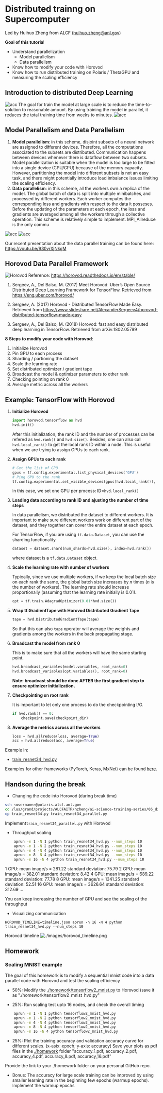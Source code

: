 # Distributed trainng on Supercomputer
Led by Huihuo Zheng from ALCF (<huihuo.zheng@anl.gov>)

**Goal of this tutorial**
* Understand parallelization 
	- Model parallelism
	- Data parallelism
* Know how to modify your code with Horovod
* Know how to run distributed training on Polaris / ThetaGPU and measuring the scaling efficiency

## Introduction to distributed Deep Learning
![acc](./images/need.png)
The goal for train the model at large scale is to reduce the time-to-solution to reasonable amount. By using training the model in parallel, it reduces the total training time from weeks to minutes.
![acc](./images/resnet50.png)


## Model Parallelism and Data Parallelism

1. **Model parallelism**: in this scheme, disjoint subsets of a neural network are assigned to different devices. Therefore, all the computations associated to the subsets are distributed. Communication happens between devices whenever there is dataflow between two subsets. Model parallelization is suitable when the model is too large to be fitted into a single device (CPU/GPU) because of the memory capacity. However, partitioning the model into different subsets is not an easy task, and there might potentially introduce load imbalance issues limiting the scaling efficiency.  
2. **Data parallelism**: in this scheme, all the workers own a replica of the model. The global batch of data is split into multiple minibatches, and processed by different workers. Each worker computes the corresponding loss and gradients with respect to the data it posseses. Before the updating of the parameters at each epoch, the loss and gradients are averaged among all the workers through a collective operation. This scheme is relatively simple to implement. MPI_Allreduce is the only commu

![acc](./images/distributed.png)
![acc](./images/pipeline.png)

Our recent presentation about the data parallel training can be found here: https://youtu.be/930yrXjNkgM

## Horovod Data Parallel Framework
![Horovod](./images/Horovod.png)
Reference: https://horovod.readthedocs.io/en/stable/
1. Sergeev, A., Del Balso, M. (2017) Meet Horovod: Uber’s Open Source Distributed Deep Learning Framework for TensorFlow. Retrieved from https://eng.uber.com/horovod/
2. Sergeev, A. (2017) Horovod - Distributed TensorFlow Made Easy. Retrieved from https://www.slideshare.net/AlexanderSergeev4/horovod-distributed-tensorflow-made-easy

3. Sergeev, A., Del Balso, M. (2018) Horovod: fast and easy distributed deep learning in TensorFlow. Retrieved from arXiv:1802.05799

**8 Steps to modify your code with Horovod**:
  1. Initialize Horovod
  2. Pin GPU to each process
  3. Sharding / partioning the dataset
  4. Scale the learning rate
  5. Set distributed optimizer / gradient tape
  6. Broadcast the model & optimizer parameters to other rank
  7. Checking pointing on rank 0
  8. Average metric across all the workers

## Example: TensorFlow with Horovod
1) **Initialize Horovod**
	```python
	import horovod.tensorflow as hvd 
	hvd.init()
	```
	After this initialization, the rank ID and the number of processes can be refered as ```hvd.rank()``` and ```hvd.size()```. Besides, one can also call ```hvd.local_rank()``` to get the local rank ID within a node. This is useful when we are trying to assign GPUs to each rank. 

2) **Assign GPUs to each rank**
	```python
	# Get the list of GPU
	gpus = tf.config.experimental.list_physical_devices('GPU')
	# Ping GPU to the rank
	tf.config.experimental.set_visible_devices(gpus[hvd.local_rank()], 'GPU')
	```
	In this case, we set one GPU per process: ID=```hvd.local_rank()```

3) **Loading data according to rank ID and ajusting the number of time steps**

	In data parallelism, we distributed the dataset to different workers. It is important to make sure different workers work on different part of the dataset, and they together can cover the entire dataset at each epoch. 

	For TensorFlow, if you are using ```tf.data.Dataset```, you can use the sharding functionality 
	```python
	dataset = dataset.shard(num_shards=hvd.size(), index=hvd.rank())
	```
	where dataset is a ```tf.data.Dataset``` object. 

4) **Scale the learning rate with number of workers**

	Typically, since we use multiple workers, if we keep the local batch size on each rank the same, the global batch size increases by $n$ times ($n$ is the number of workers). The learning rate should increase proportionally (assuming that the learning rate initially is 0.01).
	```python
	opt = tf.train.AdagradOptimizer(0.01*hvd.size())
	```

5) **Wrap tf.GradientTape with Horovod Distributed Gradient Tape**

	```python
	tape = hvd.DistributedGradientTape(tape)
	```
	So that this can also ```tape``` operator will average the weights and gradients among the workers in the back propagating stage. 

6) **Broadcast the model from rank 0**

	This is to make sure that all the workers will have the same starting point.
	```python
	hvd.broadcast_variables(model.variables, root_rank=0)
	hvd.broadcast_variables(opt.variables(), root_rank=0)
	```
	**Note: broadcast should be done AFTER the first gradient step to ensure optimizer initialization.**

7) **Checkpointing on root rank**

	It is important to let only one process to do the checkpointing I/O. 
	```python
	if hvd.rank() == 0: 
		checkpoint.save(checkpoint_dir)
	```

8) **Average the metrics across all the workers**
	```python
	loss = hvd.allreduce(loss, average=True)
	acc = hvd.allreduce(acc, average=True)
	```

Example in: 
* [train_resnet34_hvd.py](train_resnet34_hvd.py)


Examples for other frameworks (PyTorch, Keras, MxNet) can be found [here](https://github.com/horovod/horovod/tree/master/examples). 

## Handson during the break
* Changing the code into Horovod (during break time)
```bash
ssh <username>@polaris.alcf.anl.gov
cd /lus/grand/projects/ALCFAITP/hzheng/ai-science-training-series/06_distributedTraining
cp train_resnet34.py train_resnet34_parallel.py 
```
Implement```train_resnet34_parallel.py``` with Horovod

* Throughput scaling
```bash
    aprun -n 1 -N 1 python train_resnet34_hvd.py --num_steps 10 
    aprun -n 1 -N 2 python train_resnet34_hvd.py --num_steps 10 
    aprun -n 4 -N 4 python train_resnet34_hvd.py --num_steps 10 
    aprun -n 8 -N 4 python train_resnet34_hvd.py --num_steps 10 
    aprun -n 16 -N 4 python train_resnet34_hvd.py --num_steps 10 
```

1 GPU: mean image/s =   281.22   standard deviation:    75.79
2 GPU: mean image/s =   382.01   standard deviation:     8.42
4 GPU: mean image/s =   689.22   standard deviation:    77.78
8 GPU: mean image/s =  1341.25   standard deviation:    52.51 
16 GPU: mean image/s =  3626.64   standard deviation:   312.69
...

You can keep increasing the number of GPU and see the scaling of the throughput


* Visualizing communication 
```
HOROVOD_TIMELINE=timeline.json aprun -n 16 -N 4 python train_resnet34_hvd.py --num_steps 10
```
Horovod timeline
![./images/horovod_timeline.png](./images/horovod_timeline.png)

## Homework
### Scaling MNIST example
The goal of this homework is to modify a sequential mnist code into a data parallel code with Horovod and test the scaling efficiency

* 50%: Modify the [./homework/tensorflow2_mnist.py](./homework/tensorflow2_mnist.py) to Horovod (save it as "./homework/tensorflow2_mnist_hvd.py"

* 25%: Run scaling test upto 16 nodes, and check the overall timing
```bash
    aprun -n 1 -N 1 python tensorflow2_mnist_hvd.py
    aprun -n 1 -N 2 python tensorflow2_mnist_hvd.py
    aprun -n 4 -N 4 python tensorflow2_mnist_hvd.py
    aprun -n 8 -N 4 python tensorflow2_mnist_hvd.py
    aprun -n 16 -N 4 python tensorflow2_mnist_hvd.py
```

* 25%: Plot the training accuracy and validation accuracy curve for different scales. (x-asix: epoch; y-axis: accuracy)
Save your plots as pdf files in the [./homework](./homework) folder "accuracy_1.pdf, accuracy_2.pdf, accuracy_4.pdf, accuracy_8.pdf, accuracy_16.pdf"

Provide the link to your ./homework folder on your personal GitHub repo. 

* Bonus: 
The accuracy for large scale training can be improved by using smaller learning rate in the beginning few epochs (warmup epochs). Implement the warmup epochs 
